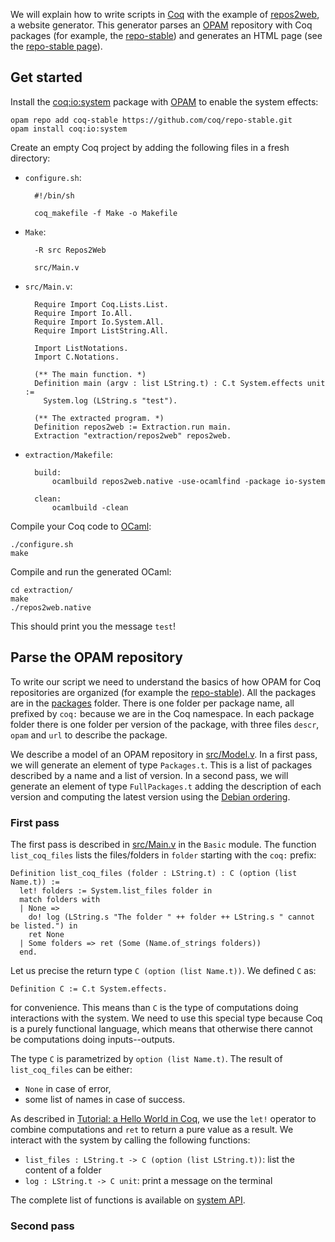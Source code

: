 We will explain how to write scripts in [Coq](https://coq.inria.fr/) with the example of [repos2web](https://github.com/clarus/repos2web), a website generator. This generator parses an [OPAM](http://opam.ocaml.org/) repository with Coq packages (for example, the [repo-stable](https://github.com/coq/repo-stable)) and generates an HTML page (see the [repo-stable page](http://clarus.github.io/repos2web/)).

## Get started
Install the [coq:io:system](https://github.com/clarus/io-system) package with [OPAM](http://coq-blog.clarus.me/use-opam-for-coq.html) to enable the system effects:

    opam repo add coq-stable https://github.com/coq/repo-stable.git
    opam install coq:io:system

Create an empty Coq project by adding the following files in a fresh directory:

* `configure.sh`:

        #!/bin/sh

        coq_makefile -f Make -o Makefile

* `Make`:

        -R src Repos2Web

        src/Main.v

* `src/Main.v`:

        Require Import Coq.Lists.List.
        Require Import Io.All.
        Require Import Io.System.All.
        Require Import ListString.All.

        Import ListNotations.
        Import C.Notations.

        (** The main function. *)
        Definition main (argv : list LString.t) : C.t System.effects unit :=
          System.log (LString.s "test").

        (** The extracted program. *)
        Definition repos2web := Extraction.run main.
        Extraction "extraction/repos2web" repos2web.

* `extraction/Makefile`:

        build:
        	ocamlbuild repos2web.native -use-ocamlfind -package io-system

        clean:
        	ocamlbuild -clean

Compile your Coq code to [OCaml](http://ocaml.org/):

    ./configure.sh
    make

Compile and run the generated OCaml:

    cd extraction/
    make
    ./repos2web.native

This should print you the message `test`!

## Parse the OPAM repository
To write our script we need to understand the basics of how OPAM for Coq repositories are organized (for example the [repo-stable](https://github.com/coq/repo-stable)). All the packages are in the [packages](https://github.com/coq/repo-stable/tree/master/packages) folder. There is one folder per package name, all prefixed by `coq:` because we are in the Coq namespace. In each package folder there is one folder per version of the package, with three files `descr`, `opam` and `url` to describe the package.

We describe a model of an OPAM repository in [src/Model.v](https://github.com/clarus/repos2web/blob/master/src/Model.v). In a first pass, we will generate an element of type `Packages.t`. This is a list of packages described by a name and a list of version. In a second pass, we will generate an element of type `FullPackages.t` adding the description of each version and computing the latest version using the [Debian ordering](http://manpages.ubuntu.com/manpages/quantal/man5/deb-version.5.html).

### First pass
The first pass is described in [src/Main.v](https://github.com/clarus/repos2web/blob/master/src/Main.v) in the `Basic` module. The function `list_coq_files` lists the files/folders in `folder` starting with the `coq:` prefix:

    Definition list_coq_files (folder : LString.t) : C (option (list Name.t)) :=
      let! folders := System.list_files folder in
      match folders with
      | None =>
        do! log (LString.s "The folder " ++ folder ++ LString.s " cannot be listed.") in
        ret None
      | Some folders => ret (Some (Name.of_strings folders))
      end.

Let us precise the return type `C (option (list Name.t))`. We defined `C` as:

    Definition C := C.t System.effects.

for convenience. This means than `C` is the type of computations doing interactions with the system. We need to use this special type because Coq is a purely functional language, which means that otherwise there cannot be computations doing inputs--outputs.

The type `C` is parametrized by `option (list Name.t)`. The result of `list_coq_files` can be either:

* `None` in case of error,
* some list of names in case of success.

As described in [Tutorial: a Hello World in Coq](http://coq-blog.clarus.me/tutorial-a-hello-world-in-coq.html), we use the `let!` operator to combine computations and `ret` to return a pure value as a result. We interact with the system by calling the following functions:

* `list_files : LString.t -> C (option (list LString.t))`: list the content of a folder
* `log : LString.t -> C unit`: print a message on the terminal

The complete list of functions is available on [system API](http://clarus.github.io/doc/io-system/Io.System.System.html).

### Second pass
